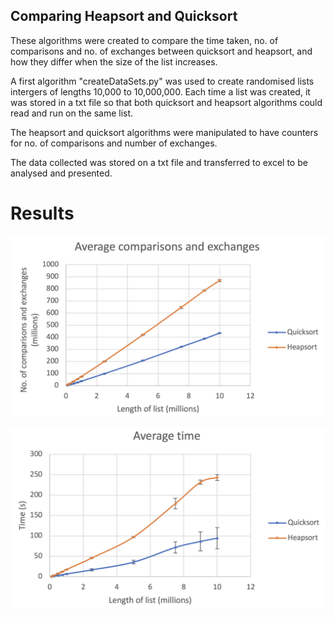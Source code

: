 <h2>Comparing Heapsort and Quicksort</h2>

These algorithms were created to compare the time taken, no. of comparisons and no. of exchanges between quicksort and heapsort, and how they differ when the size of the list increases.

A first algorithm "createDataSets.py" was used to create randomised lists intergers of lengths 10,000 to 10,000,000. Each time a list was created, it was stored in a txt file so that both quicksort and heapsort algorithms could read and run on the same list. 

The heapsort and quicksort algorithms were manipulated to have counters for no. of comparisons and number of exchanges.

The data collected was stored on a txt file and transferred to excel to be analysed and presented.

<h1>Results</h1>

![AvgComparisonsExchanges](./graphs/avgComparisonsExchanges.png)

![AvgTime](./graphs/avgTime.png)
